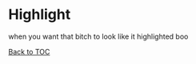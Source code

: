 # Highlight

when you want that bitch to look like it highlighted boo


[Back to TOC](../../../readme.md)